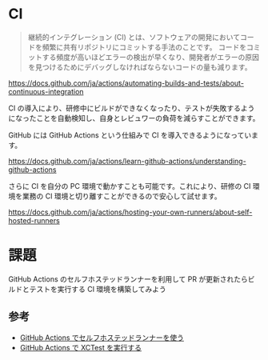 # CI

> 継続的インテグレーション (CI) とは、ソフトウェアの開発においてコードを頻繁に共有リポジトリにコミットする手法のことです。 コードをコミットする頻度が高いほどエラーの検出が早くなり、開発者がエラーの原因を見つけるためにデバッグしなければならないコードの量も減ります。

https://docs.github.com/ja/actions/automating-builds-and-tests/about-continuous-integration

CI の導入により、研修中にビルドができなくなったり、テストが失敗するようになったことを自動検知し、自身とレビュワーの負荷を減らすことができます。

GitHub には GitHub Actions という仕組みで CI を導入できるようになっています。

https://docs.github.com/ja/actions/learn-github-actions/understanding-github-actions

さらに CI を自分の PC 環境で動かすことも可能です。これにより、研修の CI 環境を業務の CI 環境と切り離すことができるので安心して試せます。

https://docs.github.com/ja/actions/hosting-your-own-runners/about-self-hosted-runners

# 課題
GitHub Actions のセルフホステッドランナーを利用して PR が更新されたらビルドとテストを実行する CI 環境を構築してみよう

## 参考
- [GitHub Actions でセルフホステッドランナーを使う](https://zenn.dev/yumemi_inc/articles/github-actions-hosted-runner)
- [GitHub Actions で XCTest を実行する](https://zenn.dev/yumemi_inc/articles/xctest-github-actions)
